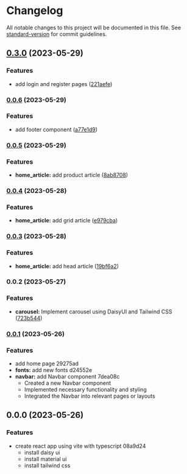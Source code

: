 # Changelog

All notable changes to this project will be documented in this file. See [standard-version](https://github.com/conventional-changelog/standard-version) for commit guidelines.

## [0.3.0](https://github.com/jc2100ph/electro_surge_website_front_end/compare/v0.0.6...v0.3.0) (2023-05-29)


### Features

* add login and register pages ([221aefe](https://github.com/jc2100ph/electro_surge_website_front_end/commit/221aefe29267f97dd2b5e9e32f972cbb8ca81b83))

### [0.0.6](https://github.com/jc2100ph/electro_surge_website_front_end/compare/v0.0.5...v0.0.6) (2023-05-29)


### Features

* add footer component ([a77e1d9](https://github.com/jc2100ph/electro_surge_website_front_end/commit/a77e1d98181e9be34bd4e911c1051ac74ec2b501))

### [0.0.5](https://github.com/jc2100ph/electro_surge_website_front_end/compare/v0.0.4...v0.0.5) (2023-05-29)


### Features

* **home_article:** add product article ([8ab8708](https://github.com/jc2100ph/electro_surge_website_front_end/commit/8ab870823eb01584f5d82b2b5c2f3b91ce904b11))

### [0.0.4](https://github.com/jc2100ph/electro_surge_website_front_end/compare/v0.0.3...v0.0.4) (2023-05-28)


### Features

* **home_article:** add grid article ([e979cba](https://github.com/jc2100ph/electro_surge_website_front_end/commit/e979cbabb5b5cdb0625a8a632f08f1be10000cc8))

### [0.0.3](https://github.com/jc2100ph/electro_surge_website_front_end/compare/v0.0.2...v0.0.3) (2023-05-28)


### Features

* **home_article:** add head article ([19bf6a2](https://github.com/jc2100ph/electro_surge_website_front_end/commit/19bf6a22c521323f3227d226067d7286ceac4410))

### 0.0.2 (2023-05-27)


### Features

* **carousel:** Implement carousel using DaisyUI and Tailwind CSS ([723b544](https://github.com/jc2100ph/electro_surge_website_front_end/commit/723b5447cf8cd59430e86a2c76438998ed74e372))


### [0.0.1](///compare/v0.0.0...v0.0.1) (2023-05-26)


### Features

* add home page 29275ad
* **fonts:** add new fonts d24552e
* **navbar:** add Navbar component 7dea08c
    - Created a new Navbar component
    - Implemented necessary functionality and styling
    - Integrated the Navbar into relevant pages or layouts

## 0.0.0 (2023-05-26)


### Features

* create react app using vite with typescript 08a9d24
    - install daisy ui
    - install material ui
    - install tailwind css
